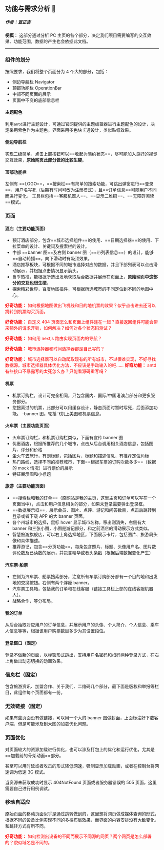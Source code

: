 ## 功能与需求分析 🌌

##### 作者：宣正吉

**梗概：** 这部分通过分析 PC 主页的各个部分，决定我们项目需要编写的交互效果、功能范围，数据的产生也会依据此文档。

---

### 组件的划分

按照要求，我们将整个页面分为 4 个大的部分，包括：

- 侧边导航栏 Navigator
- 顶部功能栏 OperationBar
- 中部不同页面的展示
- 页面中不变的底部信息栏

#### 主题配色

利用`antd`进行主题设计，可通过官网提供的主题编辑器进行主题配色的设计，决定采用紫色作为主题色。界面采用多色块卡通设计，类似贴纸效果。

#### 侧边导航栏

实现二级菜单，点击上部按钮可以==收起为简约状态==，尽可能加入良好的视觉交互效果，**原始网页此部分做的比较生硬**。

#### 顶部功能栏

左侧有 ==LOGO==，==搜索栏==有简单的搜索功能，可跳出弹窗进行==登录==，用户名写死（后期有时间可改为注册模式），且==订单信息==可随用户不同而进行变化。
工具栏包括==客服机器人==、==显示二维码==、==无障碍阅读==模式。

### 页面

#### 酒店（主要功能页面）

- 预订酒店部分，包含==城市选择组件==的使用、==日期选择器==的使用、下拉菜单的设计、关键词及搜索栏的设计。
- 中部 ==banner 图==及右侧 banner 图（==带列表信息==）的设计，能够==自动轮播==，向下滑动时有吸顶效果。
- 酒店推荐板块，可根据不同的城市选择对应的数据，并且下部列表可以点击滑动展示，并根据点击情况显示箭头。
- 当季热推，能根据所选出发地获取后台数据并展示在页面上，**原始网页中这部分的交互也很生硬**。
- 探索精彩世界，百度地图插件，可根据所选城市的不同定位到不同的地图中心。

<font color=red> **好奇功能：** 如何根据地图做出飞机线和目的地机票的效果？似乎点击进去还可以跳转到机票购买页面。</font>

<font color=red> **好奇功能：** 自定义 404 页面怎么和页面上组件连在一起？直接返回组件可能会带来额外的请求开销，如何解决？如何对各个状态码测试？</font>

<font color=red> **好奇功能：** 如何用 nextjs 路由实现页面内的导航？</font>

<font color=red> **好奇功能：** 城市选择器和时间选择器都是自己写的？</font>

<font color=red> **好奇功能：** 城市选择器可以自动爬取现有的所有城市，不过很难实现，不好寻找数据源。城市选择器具体优化方法，不应该是手动输入的吧……</font>
<font color=red> **好奇功能：** antd 有些接口不暴露写的太死怎么办？只能看源码重写吗？</font>

#### 机票

- 机票订购栏，设计可完全相同，只包含国内、国际/中国港澳台部分和更多服务部分。
- 您搜索过的机票，此部分可以用缓存设计，静态页面时暂时写死，后面添加功能。
  -banner 图，轮播飞机上美图和机票信息。

#### 火车票（主要功能页面）

- 火车票订购栏，和机票订购栏类似，下面有宣传 banner 图
- 优惠酒店，根据所推荐的几个城市，点击从后台调用相关酒店信息，包括图片、评分和价格
- 坐火车去旅行，有副标题，包括图片、标题和描述信息，有推荐定位角标
- 热门路线，选择不同的推荐城市，下面==根据车票的订购次数多少==（数据的 mock 情况）进行票价的展示
- 特征展示图和小标题

#### 旅游（主要功能页面）

- ==搜索栏和我的订单==（原网站是我的主页，这里主页和订单可以写在一个页面当中），点击和用户信息相关的部分，如果未登录需要弹出登录框。
- ==数据展示框==，展示会员、图片、点评、游记和问答数目，点击后跳转到登录或者下载 APP 的大 banner 页面。
- 各个州城市的选择，鼠标 hover 显示城市名称，移出则消失，右侧有大 banner 和三张小图，小图是游记部分，和之前酒店的滑动展示方式类似。
- 智慧旅游旗舰店，可以右上角选择地区，下面展示卡片，包括图片、旅游局头像和具体描述。
- 推荐游记，包含==分页功能==，每条包含照片、标题、头像用户名、图片数评论数及已读数的展示，并包含精华或者头条戳（根据后端数据变化产生）

#### 汽车票·船票

- 左侧为汽车票、船票搜索部分，注意所有车票订购部分都有一个目的地和出发地的交换按钮。右侧有两个胖瘦 banner。
- 汽车票工具箱，包括我的订单和在线客服（链接工具栏上部的在线客服机器人）。
- 战略合作，等分布局。

#### 我的订单

从后台抽取对应用户的订单信息，并展示用户的头像、个人简介、个人信息、乘车人信息等等，根据该用户购票数目多少为其设置段位。

#### 登录窗口（固定）

登录不做新的页面，以弹窗形式跳出，支持用户名密码和扫码两种登录方式，在右上角做出动态切换的动画效果。

### 信息栏（固定）

包含旅游资讯、加盟合作、关于我们、二维码几个部分，最下面是版权和举报等栏目，此组件每个页面都有一份。

### 无效链接（固定）

如果有些页面没有做链接，可以用一个大的 banner 图做封面，上面标注好下载客户端，但是可能涉及到大图的加载优化问题。

### 页面优化

对页面较大的资源加载进行优化，也可以涉及打包上的优化和运行优化，尤其是==加载前的骨架动画==部分。

甚至可以用时延或者攻击的形式降低网速，强制显示加载动画，或者在控制台将网速调为低速 3G 模式。

当资源未获取成功时显示 404NotFound 页面或者服务器错误的 505 页面，这里需要自己进行用例调试。

### 移动自适应

原始页面的移动页面似乎是通过跳转做到的，这里想将网页做成媒体查询的形式，根据不同的设备比例实现不同的多栏布局效果，而界面的内容安排没有大致变化，和跳转方式有所不同。

<font color=red> **好奇功能：** 如何检测出设备的不同而展示不同源的网页？两个网页是怎么部署的？貌似域名是不同的。</font>
